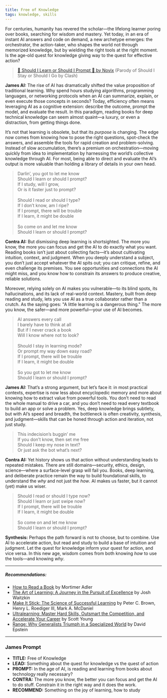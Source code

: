 ```yaml
---
title: Free of Knowledge
tags: knowledge, skills
---
```


For centuries, humanity has revered the scholar—the lifelong learner poring over books, searching for wisdom and mastery. Yet today, in an era of instant AI answers and code on demand, a new archetype emerges: the orchestrator, the action-taker, who shapes the world not through memorized knowledge, but by wielding the right tools at the right moment. Is the age-old quest for knowledge giving way to the quest for effective action?

<!--more-->

> [🎵 Should I Learn or Should I Prompt 🎵 by Novix](https://suno.com/s/EiNb049ayh5Ui2gK) (Parody of Should I Stay or Should I Go by Clash)



**James AI:**
The rise of AI has dramatically shifted the value proposition of traditional learning. Why spend hours studying algorithms, programming languages, or networking protocols when an AI can summarize, explain, or even execute those concepts in seconds? Today, efficiency often means leveraging AI as a cognitive extension: describe the outcome, prompt the model, and evaluate the result. In this paradigm, reading books for deep technical knowledge can seem almost quaint—a luxury, or even a distraction, from getting things done.

It’s not that learning is obsolete, but that its *purpose* is changing. The edge now comes from knowing how to pose the right questions, spot-check the answers, and assemble the tools for rapid creation and problem-solving. Instead of slow accumulation, there’s a premium on orchestration—moving quickly from idea to implementation by harnessing the world’s collective knowledge through AI. For most, being able to direct and evaluate the AI’s output is more valuable than holding a library of details in your own head.


>Darlin’, you got to let me know\
>Should I learn or should I prompt?\
>If I study, will I grow,\
>Or is it faster just to prompt?\
>\
>Should I read or should I type?\
>If I don’t know, am I ripe?\
>If I prompt, there will be trouble\
>If I learn, it might be double\
>\
>So come on and let me know\
>Should I learn or should I prompt?


**Contra AI:**
But dismissing deep learning is shortsighted. The more you know, the more you can focus and get the AI to do exactly what you want. Reading books isn’t just about collecting facts—it’s about cultivating intuition, context, and judgment. When you deeply understand a subject, you don’t just accept whatever the AI spits out; you can critique, refine, and even challenge its premises. You see opportunities and connections the AI might miss, and you know how to constrain its answers to produce creative, reliable solutions.

Moreover, relying solely on AI makes you vulnerable—to its blind spots, its hallucinations, and its lack of real-world context. Mastery, built from deep reading and study, lets you use AI as a true collaborator rather than a crutch. As the saying goes: "A little learning is a dangerous thing." The more you know, the safer—and more powerful—your use of AI becomes.


>AI answers every call\
>I barely have to think at all\
>But if I never crack a book\
>Will I know where not to look?\
>\
>Should I stay in learning mode?\
>Or prompt my way down easy road?\
>If I prompt, there will be trouble\
>If I learn, it might be double\
>\
>So you got to let me know\
>Should I learn or should I prompt?




**James AI:**
That’s a strong argument, but let’s face it: in most practical contexts, expertise is now less about encyclopedic memory and more about knowing how to extract value from powerful tools. You don’t need to read the whole manual to drive a car, and you don’t need to read every textbook to build an app or solve a problem. Yes, deep knowledge brings subtlety, but with AI’s speed and breadth, the bottleneck is often creativity, synthesis, and judgment—skills that can be honed through action and iteration, not just study.

>This indecision’s buggin’ me\
>If you don’t know, then set me free\
>Should I keep my nose in text?\
>Or just ask the bot what’s next?



**Contra AI:**
Yet history shows us that action without understanding leads to repeated mistakes. There are still domains—security, ethics, design, science—where a surface-level grasp will fail you. Books, deep learning, and deliberate practice remain the way to build foundational skills, to understand the *why* and not just the *how*. AI makes us faster, but it cannot (yet) make us wiser.

>Should I read or should I type now?\
>Should I learn or just swipe now?\
>If I prompt, there will be trouble\
>If I learn, it might be double\
>\
>So come on and let me know\
>Should I learn or should I prompt?


**Synthesis:**
Perhaps the path forward is not to choose, but to combine. Use AI to accelerate action, but read and study to build a base of intuition and judgment. Let the quest for knowledge inform your quest for action, and vice versa. In this new age, wisdom comes from both knowing *how* to use the tools—and knowing *why*.

---

##### Recommendations:
- [How to Read a Book](https://amzn.to/3U1mF08) by Mortimer Adler
- [The Art of Learning: A Journey in the Pursuit of Excellence](https://amzn.to/4koJAgP) by Josh Waitzkin
- [Make It Stick: The Science of Successful Learning](https://amzn.to/45WPkLm) by Peter C. Brown, Henry L. Roediger III, Mark A. McDaniel
- [Ultralearning: Master Hard Skills, Outsmart the Competition, and Accelerate Your Career](https://amzn.to/4lmk1ys) by Scott Young
- [Range: Why Generalists Triumph in a Specialized World](https://amzn.to/3GwF8yz) by David Epstein




---

### James Prompt





* **TITLE:** Free of Knowledge
* **LEAD:** Something about the quest for knowledge vs the quest of action
* **PROMPT:** In the age of AI, is reading and learning from books about technology really necessary?
* **CONTRA:** The more you know, the better you can focus and get the AI to do stuff. Constrain it in the right way and it does the work.
* **RECOMMEND:** Something on the joy of learning, how to study

